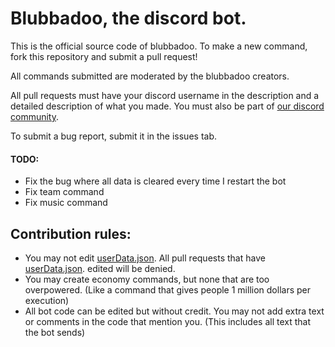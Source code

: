 <h1>Blubbadoo, the discord bot.</h1>
This is the official source code of blubbadoo.
To make a new command, fork this repository and submit a pull request!

All commands submitted are moderated by the blubbadoo creators.

All pull requests must have your discord username in the description and a detailed description of what you made.
You must also be part of <a href="https://discord.gg/wmPAatT">our discord community</a>.

To submit a bug report, submit it in the issues tab.

<h4>TODO:</h4>
<ul>
    <li>Fix the bug where all data is cleared every time I restart the bot</li>
    <li>Fix team command</li>
    <li>Fix music command</li>
</ul>

<h2>Contribution rules:</h2>
<ul>
    <li>You may not edit <a href="https://github.com/wsquarepa/Discord-Bot-BLUBBADOO/blob/master/userData.json">userData.json</a>. All pull requests that have <a href="https://github.com/wsquarepa/Discord-Bot-BLUBBADOO/blob/master/userData.json">userData.json</a>. edited will be denied.</li>
    <li>You may create economy commands, but none that are too overpowered. (Like a command that gives people 1 million dollars per execution)</li>
    <li>All bot code can be edited but without credit. You may not add extra text or comments in the code that mention you. (This includes all text that the bot sends)</li>
</ul>